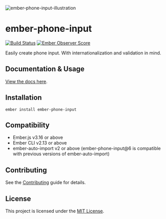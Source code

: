 ![ember-phone-input-illustration](https://user-images.githubusercontent.com/15218861/189689656-b468ab1d-d2b7-4145-a9a6-0f4d6e6d240e.svg)

# ember-phone-input

[![Build Status](https://img.shields.io/travis/qonto/ember-phone-input.svg?style=flat)](https://travis-ci.com/qonto/ember-phone-input)
[![Ember Observer Score](https://emberobserver.com/badges/ember-phone-input.svg)](https://emberobserver.com/addons/ember-phone-input)

Easily create phone input. With internationalization and validation in mind.

## Documentation & Usage

[View the docs here](https://qonto.github.io/ember-phone-input/versions/master).

## Installation

```
ember install ember-phone-input
```

## Compatibility

- Ember.js v3.16 or above
- Ember CLI v2.13 or above
- ember-auto-import v2 or above (ember-phone-input@6 is compatible with previous
  versions of ember-auto-import)

## Contributing

See the [Contributing](CONTRIBUTING.md) guide for details.

## License

This project is licensed under the [MIT License](LICENSE.md).
